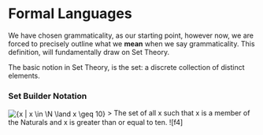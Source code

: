 # Formal Languages

We have chosen grammaticality, as our starting point, however now, we are forced to precisely outline what we **mean** when we say grammaticality. This definition, will fundamentally draw on Set Theory.

The basic notion in Set Theory, is the set: a discrete collection of distinct elements.
### Set Builder Notation
<img align="center" src="https://i.upmath.me/svg/%7Bx%20%7C%20x%20%5Cin%20%5CN%20%5Cland%20x%20%5Cgeq%2010%7D" alt="{x | x \in \N \land x \geq 10}" />
> The set of all x such that x is a member of the Naturals and x is greater than or equal to ten. ![f4]

[f4]: http://chart.apis.google.com/chart?cht=tx&chl={[10,\infty]}
[f5]: http://chart.apis.google.com/chart?cht=tx&chl=\huge{\N\;\land}